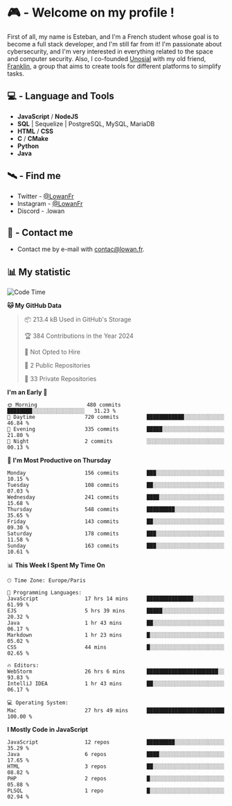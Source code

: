# 🎮 - Welcome on my profile !
First of all, my name is Esteban, and I'm a French student whose goal is to become a full stack developer, and I'm still far from it!
I'm passionate about cybersecurity, and I'm very interested in everything related to the space and computer security.
Also, I co-founded [Unosial](https://github.com/Unosial) with my old friend, [Franklin](https://github.com/AbaFranklin/), a group that aims to create tools for different platforms to simplify tasks. 



## 💻 - Language and Tools
- **JavaScript** / **NodeJS**
- **SQL** | Sequelize | PostgreSQL, MySQL, MariaDB
- **HTML** / **CSS**
- **C** / **CMake**
- **Python**
- **Java**

## 🛰️ - Find me

 - Twitter - [@LowanFr](https://twitter.com/LowanFr/)
 - Instagram - [@LowanFr](https://instagram.com/LowanFr)
 - Discord -  .lowan
 
## 📡 - Contact me
 - Contact me by e-mail with [contac@lowan.fr](mailto:contact@lowan.fr).

## 📊 My statistic
<!--START_SECTION:waka-->
![Code Time](http://img.shields.io/badge/Code%20Time-968%20hrs%2056%20mins-blue)

**🐱 My GitHub Data** 

> 📦 213.4 kB Used in GitHub's Storage 
 > 
> 🏆 384 Contributions in the Year 2024
 > 
> 🚫 Not Opted to Hire
 > 
> 📜 2 Public Repositories 
 > 
> 🔑 33 Private Repositories 
 > 
**I'm an Early 🐤** 

```text
🌞 Morning                480 commits         ████████░░░░░░░░░░░░░░░░░   31.23 % 
🌆 Daytime                720 commits         ████████████░░░░░░░░░░░░░   46.84 % 
🌃 Evening                335 commits         █████░░░░░░░░░░░░░░░░░░░░   21.80 % 
🌙 Night                  2 commits           ░░░░░░░░░░░░░░░░░░░░░░░░░   00.13 % 
```
📅 **I'm Most Productive on Thursday** 

```text
Monday                   156 commits         ███░░░░░░░░░░░░░░░░░░░░░░   10.15 % 
Tuesday                  108 commits         ██░░░░░░░░░░░░░░░░░░░░░░░   07.03 % 
Wednesday                241 commits         ████░░░░░░░░░░░░░░░░░░░░░   15.68 % 
Thursday                 548 commits         █████████░░░░░░░░░░░░░░░░   35.65 % 
Friday                   143 commits         ██░░░░░░░░░░░░░░░░░░░░░░░   09.30 % 
Saturday                 178 commits         ███░░░░░░░░░░░░░░░░░░░░░░   11.58 % 
Sunday                   163 commits         ███░░░░░░░░░░░░░░░░░░░░░░   10.61 % 
```


📊 **This Week I Spent My Time On** 

```text
🕑︎ Time Zone: Europe/Paris

💬 Programming Languages: 
JavaScript               17 hrs 14 mins      ███████████████░░░░░░░░░░   61.99 % 
EJS                      5 hrs 39 mins       █████░░░░░░░░░░░░░░░░░░░░   20.32 % 
Java                     1 hr 43 mins        ██░░░░░░░░░░░░░░░░░░░░░░░   06.17 % 
Markdown                 1 hr 23 mins        █░░░░░░░░░░░░░░░░░░░░░░░░   05.02 % 
CSS                      44 mins             █░░░░░░░░░░░░░░░░░░░░░░░░   02.65 % 

🔥 Editors: 
WebStorm                 26 hrs 6 mins       ███████████████████████░░   93.83 % 
IntelliJ IDEA            1 hr 43 mins        ██░░░░░░░░░░░░░░░░░░░░░░░   06.17 % 

💻 Operating System: 
Mac                      27 hrs 49 mins      █████████████████████████   100.00 % 
```

**I Mostly Code in JavaScript** 

```text
JavaScript               12 repos            █████████░░░░░░░░░░░░░░░░   35.29 % 
Java                     6 repos             ████░░░░░░░░░░░░░░░░░░░░░   17.65 % 
HTML                     3 repos             ██░░░░░░░░░░░░░░░░░░░░░░░   08.82 % 
PHP                      2 repos             █░░░░░░░░░░░░░░░░░░░░░░░░   05.88 % 
PLSQL                    1 repo              █░░░░░░░░░░░░░░░░░░░░░░░░   02.94 % 
```




<!--END_SECTION:waka-->
